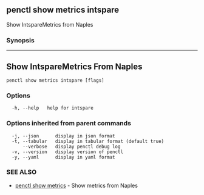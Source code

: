 ## penctl show metrics intspare

Show IntspareMetrics from Naples

### Synopsis



---------------------------------
 Show IntspareMetrics From Naples 
---------------------------------


```
penctl show metrics intspare [flags]
```

### Options

```
  -h, --help   help for intspare
```

### Options inherited from parent commands

```
  -j, --json      display in json format
  -t, --tabular   display in tabular format (default true)
      --verbose   display penctl debug log
  -v, --version   display version of penctl
  -y, --yaml      display in yaml format
```

### SEE ALSO
* [penctl show metrics](penctl_show_metrics.md)	 - Show metrics from Naples

